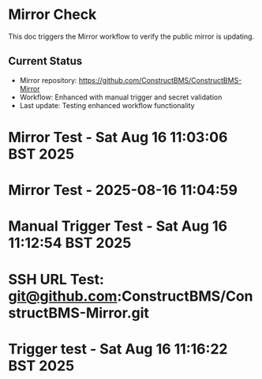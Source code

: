 # Mirror Check

This doc triggers the Mirror workflow to verify the public mirror is updating.

## Current Status
- Mirror repository: https://github.com/ConstructBMS/ConstructBMS-Mirror
- Workflow: Enhanced with manual trigger and secret validation
- Last update: Testing enhanced workflow functionality
# Mirror Test - Sat Aug 16 11:03:06 BST 2025
# Mirror Test - 2025-08-16 11:04:59
# Manual Trigger Test - Sat Aug 16 11:12:54 BST 2025
# SSH URL Test: git@github.com:ConstructBMS/ConstructBMS-Mirror.git
# Trigger test - Sat Aug 16 11:16:22 BST 2025
